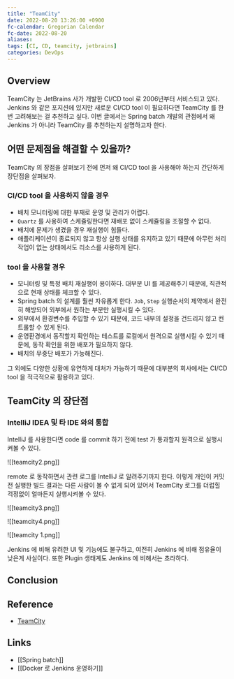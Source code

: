 ```yaml
---
title: "TeamCity"
date: 2022-08-20 13:26:00 +0900
fc-calendar: Gregorian Calendar
fc-date: 2022-08-20
aliases: 
tags: [CI, CD, teamcity, jetbrains]
categories: DevOps
---
```


## Overview

TeamCity 는 JetBrains 사가 개발한 CI/CD tool 로 2006년부터 서비스되고 있다. Jenkins 와 같은 포지션에 있지만 새로운 CI/CD tool 이 필요하다면 TeamCity 를 한 번 고려해보는 걸 추천하고 싶다. 이번 글에서는 Spring batch 개발의 관점에서 왜 Jenkins 가 아니라 TeamCity 를 추천하는지 설명하고자 한다.

## 어떤 문제점을 해결할 수 있을까?

TeamCity 의 장점을 살펴보기 전에 먼저 왜 CI/CD tool 을 사용해야 하는지 간단하게 장단점을 살펴보자.

### CI/CD tool 을 사용하지 않을 경우

- 배치 모니터링에 대한 부재로 운영 및 관리가 어렵다.
- `Quartz` 를 사용하여 스케쥴링한다면 재배포 없이 스케쥴링을 조절할 수 없다.
- 배치에 문제가 생겼을 경우 재실행이 힘들다.
- 애플리케이션이 종료되지 않고 항상 실행 상태를 유지하고 있기 때문에 아무런 처리 작업이 없는 상태에서도 리소스를 사용하게 된다.

### tool 을 사용할 경우

- 모니터링 및 특정 배치 재실행이 용이하다. 대부분 UI 를 제공해주기 때문에, 직관적으로 현재 상태를 체크할 수 있다.
- Spring batch 의 설계를 훨씬 자유롭게 한다. `Job`, `Step` 실행순서의 제약에서 완전히 해방되어 외부에서 원하는 부분만 실행시킬 수 있다.
- 외부에서 환경변수를 주입할 수 있기 때문에, 코드 내부의 설정을 건드리지 않고 컨트롤할 수 있게 된다.
- 운영환경에서 동작할지 확인하는 테스트를 로컬에서 원격으로 실행시킬 수 있기 때문에, 동작 확인을 위한 배포가 필요하지 않다.
- 배치의 무중단 배포가 가능해진다.

그 외에도 다양한 상황에 유연하게 대처가 가능하기 때문에 대부분의 회사에서는 CI/CD tool 을 적극적으로 활용하고 있다.

## TeamCity 의 장단점

### IntelliJ IDEA 및 타 IDE 와의 통합

IntelliJ 를 사용한다면 code 를 commit 하기 전에 test 가 통과할지 원격으로 실행시켜볼 수 있다.

![[teamcity2.png]]

remote 로 동작하면서 관련 로그를 IntelliJ 로 알려주기까지 한다. 이렇게 개인이 커밋 전 실행한 빌드 결과는 다른 사람이 볼 수 없게 되어 있어서 TeamCity 로그를 더럽힐 걱정없이 얼마든지 실행시켜볼 수 있다.

![[teamcity3.png]]

![[teamcity4.png]]

![[teamcity 1.png]]

Jenkins 에 비해 유려한 UI 및 기능에도 불구하고, 여전히 Jenkins 에 비해 점유율이 낮은게 사실이다. 또한 Plugin 생태계도 Jenkins 에 비해서는 초라하다.

## Conclusion

## Reference

- [TeamCity](https://www.jetbrains.com/help/teamcity/teamcity-documentation.html)

## Links

- [[Spring batch]]
- [[Docker 로 Jenkins 운영하기]]

